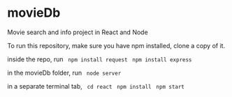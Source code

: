 # movieDb
Movie search and info project in React and Node

To run this repository, make sure you have npm installed, clone a copy of it.

inside the repo, run
``` npm install request```
``` npm install express```

in the movieDb folder, run 
``` node server```

in a separate terminal tab,
``` cd react```
``` npm install```
``` npm start```
